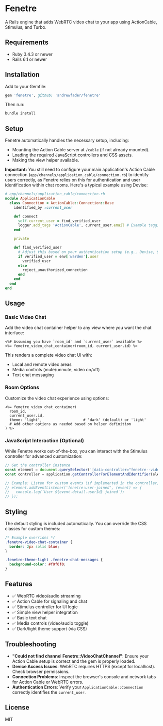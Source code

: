 # Fenetre

A Rails engine that adds WebRTC video chat to your app using ActionCable, Stimulus, and Turbo.

## Requirements

- Ruby 3.4.3 or newer
- Rails 6.1 or newer

## Installation

Add to your Gemfile:

```ruby
gem 'fenetre', github: 'andrewfader/fenetre'
```

Then run:

```sh
bundle install
```

## Setup

Fenetre automatically handles the necessary setup, including:

- Mounting the Action Cable server at `/cable` (if not already mounted).
- Loading the required JavaScript controllers and CSS assets.
- Making the view helper available.

**Important:** You still need to configure your main application's Action Cable connection (`app/channels/application_cable/connection.rb`) to identify users correctly, as Fenetre relies on this for authentication and user identification within chat rooms. Here's a typical example using Devise:

```ruby
# app/channels/application_cable/connection.rb
module ApplicationCable
  class Connection < ActionCable::Connection::Base
    identified_by :current_user

    def connect
      self.current_user = find_verified_user
      logger.add_tags 'ActionCable', current_user.email # Example tagging
    end

    private

    def find_verified_user
      # Adjust this based on your authentication setup (e.g., Devise, Sorcery, etc.)
      if verified_user = env['warden'].user
        verified_user
      else
        reject_unauthorized_connection
      end
    end
  end
end
```

## Usage

### Basic Video Chat

Add the video chat container helper to any view where you want the chat interface:

```erb
<%# Assuming you have `room_id` and `current_user` available %>
<%= fenetre_video_chat_container(room_id, current_user.id) %>
```

This renders a complete video chat UI with:
- Local and remote video areas
- Media controls (mute/unmute, video on/off)
- Text chat messaging

### Room Options

Customize the video chat experience using options:

```erb
<%= fenetre_video_chat_container(
  room_id, 
  current_user.id,
  theme: 'light',                   # 'dark' (default) or 'light'
  # Add other options as needed based on helper definition
) %>
```

### JavaScript Interaction (Optional)

While Fenetre works out-of-the-box, you can interact with the Stimulus controller for advanced customization:

```javascript
// Get the controller instance
const element = document.querySelector('[data-controller="fenetre--video-chat"]');
const controller = application.getControllerForElementAndIdentifier(element, "fenetre--video-chat");

// Example: Listen for custom events (if implemented in the controller)
// element.addEventListener('fenetre:user-joined', (event) => {
//   console.log(`User ${event.detail.userId} joined`);
// });
```

## Styling

The default styling is included automatically. You can override the CSS classes for custom themes:

```css
/* Example overrides */
.fenetre-video-chat-container {
  border: 2px solid blue;
}

.fenetre-theme-light .fenetre-chat-messages {
  background-color: #f0f0f0;
}
```

## Features

- ✅ WebRTC video/audio streaming
- ✅ Action Cable for signaling and chat
- ✅ Stimulus controller for UI logic
- ✅ Simple view helper integration
- ✅ Basic text chat
- ✅ Media controls (video/audio toggle)
- ✅ Dark/light theme support (via CSS)

## Troubleshooting

- **"Could not find channel Fenetre::VideoChatChannel"**: Ensure your Action Cable setup is correct and the gem is properly loaded.
- **Device Access Issues**: WebRTC requires HTTPS (except for localhost). Check browser permissions.
- **Connection Problems**: Inspect the browser's console and network tabs for Action Cable or WebRTC errors.
- **Authentication Errors**: Verify your `ApplicationCable::Connection` correctly identifies the `current_user`.

## License

MIT
